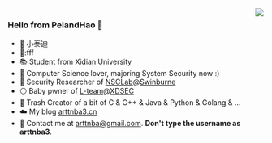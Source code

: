 <img align="right" src="https://github-readme-stats.vercel.app/api?username=PeiandHao&show_icons=true&icon_color=CE1D2D&text_color=718096&bg_color=ffffff&hide_title=true" />

### Hello from PeiandHao 👋

<!--
**arttnba3/arttnba3** is a ✨ _special_ ✨ repository because its `README.md` (this file) appears on your GitHub profile.

Here are some ideas to get you started:

- 🔭 I’m currently working on ...
- 🌱 I’m currently learning ...
- 👯 I’m looking to collaborate on ...
- 🤔 I’m looking for help with ...
- 💬 Ask me about ...
- 📫 How to reach me: ...
- 😄 Pronouns: ...
- ⚡ Fun fact: ...
-->
- :teddy_bear: 小泰迪
- 🥇:fff
- :books: Student from Xidian University
- :older_man: Computer Science lover, majoring System Security now :)
- :tophat: Security Researcher of [NSCLab](http://nsclab.org/syssec/)@[Swinburne](https://www.swinburne.edu.au/)
- :white_circle:​ Baby pwner of [L-team](https://l.xdsec.org/)@[XDSEC](https://www.xdsec.org)
- :hammer: ~~Trash~~ Creator of a bit of C & C++ & Java & Python & Golang & ...
- :cloud:​ My blog [arttnba3.cn](https://arttnba3.cn)
- :e-mail: Contact me at [arttnba@gmail.com](mailto:arttnba@gmail.com). **Don't type the username as arttnba3**.
